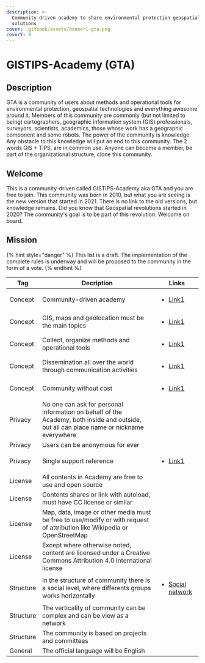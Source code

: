 ```yaml
---
description: >-
  Community-driven academy to share environmental protection geospatial
  solutions
cover: .gitbook/assets/banner1-gta.png
coverY: 0
---
```


# GISTIPS-Academy (GTA)

## Description

GTA is a community of users about methods and operational tools for environmental protection, geospatial technologies and everything awesome around it. Members of this community are commonly (but not limited to being) cartographers, geographic information system (GIS) professionals, surveyors, scientists, academics, those whose work has a geographic component and some robots. The power of the community is knowledge. Any obstacle to this knowledge will put an end to this community. The 2 words GIS + TIPS, are in common use. Anyone can become a member, be part of the organizational structure, clone this community.

## Welcome

This is a community-driven called GISTIPS-Academy aka GTA and you are free to join. This community was born in 2010, but what you are seeing is the new version that started in 2021. There is no link to the old versions, but knowledge remains. Did you know that Geospatial revolutions started in 2020? The community's goal is to be part of this revolution. Welcome on board.

## Mission

{% hint style="danger" %}
This list is a draft. The implementation of the complete rules is underway and will be proposed to the community in the form of a vote.
{% endhint %}

| Tag       | Decription                                                                                                                               | Links                                                                                                  |
| --------- | ---------------------------------------------------------------------------------------------------------------------------------------- | ------------------------------------------------------------------------------------------------------ |
| Concept   | Community-driven academy                                                                                                                 | <ul><li><a href="readme/concept.md#community-driven-academy">Link1</a></li></ul>                       |
| Concept   | GIS, maps and geolocation must be the main topics                                                                                        | <ul><li><a href="readme/concept.md#topics">Link1</a></li></ul>                                         |
| Concept   | Collect, organize methods and operational tools                                                                                          | <ul><li><a href="readme/concept.md#collect-organize-methods-and-operational-tools">Link1</a></li></ul> |
| Concept   | Dissemination all over the world through communication activities                                                                        | <ul><li><a href="readme/concept.md#communication-activities">Link1</a></li></ul>                       |
| Concept   | Community without cost                                                                                                                   | <ul><li><a href="readme/concept.md#community-without-cost">Link1</a></li></ul>                         |
| Privacy   | No one can ask for personal information on behalf of the Academy, both inside and outside, but all can place name or nickname everywhere |                                                                                                        |
| Privacy   | Users can be anonymous for ever                                                                                                          |                                                                                                        |
| Privacy   | Single support reference                                                                                                                 | <ul><li><a href="readme/privacy.md#a-single-reference">Link1</a></li></ul>                             |
| License   | All contents in Academy are free to use and open source                                                                                  |                                                                                                        |
| License   | Contents shares or link with autoload, must have CC license or similar                                                                   |                                                                                                        |
| License   | Map, data, image or other media must be free to use/modify or with request of attribution like Wikipedia or OpenStreetMap                |                                                                                                        |
| License   | Except where otherwise noted, content are licensed under a Creative Commons Attribution 4.0 International license                        |                                                                                                        |
| Structure | In the structure of community there is a social level, where differents groups works horizontally                                        | <ul><li><a href="readme/link-docs.md#groups">Social network</a></li></ul>                              |
| Structure | The verticality of community can be complex and can be view as a network                                                                 |                                                                                                        |
| Structure | The community is based on projects and committees                                                                                        |                                                                                                        |
| General   | The official language will be English                                                                                                    |                                                                                                        |

